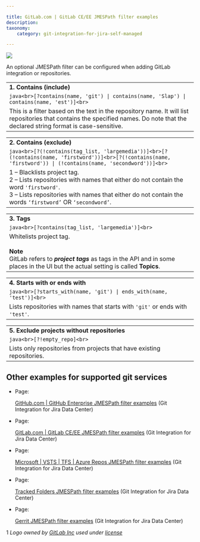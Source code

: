```yaml
---

title: GitLab.com | GitLab CE/EE JMESPath filter examples
description:
taxonomy:
    category: git-integration-for-jira-self-managed

---
```

![](https://bigbrassband.atlassian.net/wiki/download/thumbnails/1352663492/gitlab-mobile-custom1.png?version=1&modificationDate=1615471065906&cacheVersion=1&api=v2&width=170&height=53)

An optional JMESPath filter can be configured when adding GitLab integration or repositories.

|     |
| --- |
| **1\. Contains (include)** |
| ```java<br>[?contains(name, 'git') \| contains(name, 'Slap') \| contains(name, 'est')]<br>``` |
| This is a filter based on the text in the repository name. It will list repositories that contains the specified names. Do note that the declared string format is case-sensitive. |

|     |
| --- |
| **2\. Contains (exclude)** |
| ```java<br>[?(!contains(tag_list, 'largemedia'))]<br>[?(!contains(name, 'firstword'))]<br>[?(!contains(name, 'firstword')) \| (!contains(name, 'secondword'))]<br>``` |
| 1 – Blacklists project tag.  <br>2 – Lists repositories with names that either do not contain the word `'firstword'`.  <br>3 – Lists repositories with names that either do not contain the words `‘firstword’` OR `‘secondword’`. |

|     |
| --- |
| **3\. Tags** |
| ```java<br>[?contains(tag_list, 'largemedia')]<br>``` |
| Whitelists project tag.<br><br>**Note**  <br>GitLab refers to _**project tags**_ as tags in the API and in some places in the UI but the actual setting is called **Topics**. |

|     |
| --- |
| **4\. Starts with or ends with** |
| ```java<br>[?starts_with(name, 'git') \| ends_with(name, 'test')]<br>``` |
| Lists repositories with names that starts with `'git'` or ends with `'test'`. |

|     |
| --- |
| **5\. Exclude projects without repositories** |
| ```java<br>[?!empty_repo]<br>``` |
| Lists only repositories from projects that have existing repositories. |

## Other examples for supported git services

*   Page:

    [GitHub.com | GitHub Enterprise JMESPath filter examples](/wiki/spaces/GIJDC/pages/1353482464/GitHub.com+%7C+GitHub+Enterprise+JMESPath+filter+examples) (Git Integration for Jira Data Center)

*   Page:

    [GitLab.com | GitLab CE/EE JMESPath filter examples](/wiki/spaces/GIJDC/pages/1352663492) (Git Integration for Jira Data Center)

*   Page:

    [Microsoft | VSTS | TFS | Azure Repos JMESPath filter examples](/wiki/spaces/GIJDC/pages/1352663519/Microsoft+%7C+VSTS+%7C+TFS+%7C+Azure+Repos+JMESPath+filter+examples) (Git Integration for Jira Data Center)

*   Page:

    [Tracked Folders JMESPath filter examples](/wiki/spaces/GIJDC/pages/1349452162/Tracked+Folders+JMESPath+filter+examples) (Git Integration for Jira Data Center)

*   Page:

    [Gerrit JMESPath filter examples](/wiki/spaces/GIJDC/pages/1897431057/Gerrit+JMESPath+filter+examples) (Git Integration for Jira Data Center)


1 _Logo owned by_ [_GitLab Inc_](https://gitlab.com/) _used under_ [_license_](https://creativecommons.org/licenses/by-nc-sa/4.0/)